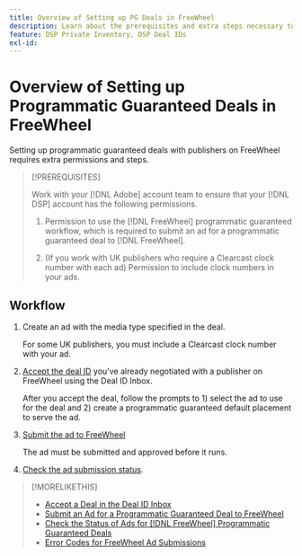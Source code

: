 ```yaml
---
title: Overview of Setting up PG Deals in FreeWheel
description: Learn about the prerequisites and extra steps necessary to run ads for programmatic guaranteed deals with publishers on FreeWheel. 
feature: DSP Private Inventory, DSP Deal IDs
exl-id: 
---
```

# Overview of Setting up Programmatic Guaranteed Deals in FreeWheel 

Setting up programmatic guaranteed deals with publishers on FreeWheel requires extra permissions and steps.

>[!PREREQUISITES]
>
>Work with your [!DNL Adobe] account team to ensure that your [!DNL DSP] account has the following permissions.
>
>1. Permission to use the [!DNL FreeWheel] programmatic guaranteed workflow, which is required to submit an ad for a programmatic guaranteed deal to [!DNL FreeWheel].
>
>1. (If you work with UK publishers who require a Clearcast clock number with each ad) Permission to include clock numbers in your ads.

## Workflow

1. Create an ad with the media type specified in the deal.

   For some UK publishers, you must include a Clearcast clock number with your ad.

1. [Accept the deal ID](#programmatic-guaranteed-set-up.md#pg-setup-deal-id-inbox) you've already negotiated with a publisher on FreeWheel using the Deal ID Inbox.

   After you accept the deal, follow the prompts to 1) select the ad to use for the deal and 2) create a programmatic guaranteed default placement to serve the ad.

1. [Submit the ad to FreeWheel](freewheel-submit.md)

    The ad must be submitted and approved before it runs.

1. [Check the ad submission status](freewheel-check-status.md).

>[!MORELIKETHIS]
>
>* [Accept a Deal in the Deal ID Inbox](deal-id-inbox-accept.md)
>* [Submit an Ad for a Programmatic Guaranteed Deal to FreeWheel](freewheel-submit.md)
>* [Check the Status of Ads for [!DNL FreeWheel] Programmatic Guaranteed Deals](freewheel-check-status.md)
>* [Error Codes for FreeWheel Ad Submissions](freewheel-error-codes.md)
